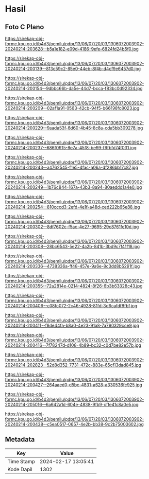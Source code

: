# Hasil

## Foto C Plano

https://sirekap-obj-formc.kpu.go.id/b4d3/pemilu/pdpr/13/06/07/20/03/1306072003902-20240214-203628--b5a1e182-e09d-4186-9efe-6824fd24b5f0.jpg

https://sirekap-obj-formc.kpu.go.id/b4d3/pemilu/pdpr/13/06/07/20/03/1306072003902-20240214-200139--813c59c2-85e0-44eb-8f4b-d4cf9e6457d0.jpg

https://sirekap-obj-formc.kpu.go.id/b4d3/pemilu/pdpr/13/06/07/20/03/1306072003902-20240214-200154--9dbbc66b-da5e-44d7-bcca-f83bc0d92334.jpg

https://sirekap-obj-formc.kpu.go.id/b4d3/pemilu/pdpr/13/06/07/20/03/1306072003902-20240214-200209--02af1a91-0563-42cb-94f5-b66198fc8023.jpg

https://sirekap-obj-formc.kpu.go.id/b4d3/pemilu/pdpr/13/06/07/20/03/1306072003902-20240214-200229--9aada53f-6d60-4b45-8c8a-cda5bb309278.jpg

https://sirekap-obj-formc.kpu.go.id/b4d3/pemilu/pdpr/13/06/07/20/03/1306072003902-20240214-200237--686f0915-8e7a-45f8-be99-f6fbfd74f031.jpg

https://sirekap-obj-formc.kpu.go.id/b4d3/pemilu/pdpr/13/06/07/20/03/1306072003902-20240214-200243--a4762545-f1e5-4fac-a06a-df286bb17c87.jpg

https://sirekap-obj-formc.kpu.go.id/b4d3/pemilu/pdpr/13/06/07/20/03/1306072003902-20240214-200249--1b76c844-167a-43b3-8a94-80aeddd1a4e0.jpg

https://sirekap-obj-formc.kpu.go.id/b4d3/pemilu/pdpr/13/06/07/20/03/1306072003902-20240214-200254--810cccd3-2efd-4e1f-a48d-ced222b65e88.jpg

https://sirekap-obj-formc.kpu.go.id/b4d3/pemilu/pdpr/13/06/07/20/03/1306072003902-20240214-200302--8df7602c-f5ac-4e27-9695-29c8761fe10d.jpg

https://sirekap-obj-formc.kpu.go.id/b4d3/pemilu/pdpr/13/06/07/20/03/1306072003902-20240214-200308--28bc6543-5e22-4a2b-841b-3bd9c7f41f18.jpg

https://sirekap-obj-formc.kpu.go.id/b4d3/pemilu/pdpr/13/06/07/20/03/1306072003902-20240214-200336--4738336a-ff48-457e-9a6e-8c3dd8b5291f.jpg

https://sirekap-obj-formc.kpu.go.id/b4d3/pemilu/pdpr/13/06/07/20/03/1306072003902-20240214-200355--72a2814e-0214-4824-8f26-6b3b63328c43.jpg

https://sirekap-obj-formc.kpu.go.id/b4d3/pemilu/pdpr/13/06/07/20/03/1306072003902-20240214-200406--c08fc072-2c46-4928-81fd-3d6cafdf8fbf.jpg

https://sirekap-obj-formc.kpu.go.id/b4d3/pemilu/pdpr/13/06/07/20/03/1306072003902-20240214-200411--f8de44fa-b8a0-4e23-91a8-7a790329cce9.jpg

https://sirekap-obj-formc.kpu.go.id/b4d3/pemilu/pdpr/13/06/07/20/03/1306072003902-20240214-200416--7f78247d-d108-4b89-bc32-c0d7be82e57b.jpg

https://sirekap-obj-formc.kpu.go.id/b4d3/pemilu/pdpr/13/06/07/20/03/1306072003902-20240214-202823--52d8d352-7731-472c-883e-65cf13dad845.jpg

https://sirekap-obj-formc.kpu.go.id/b4d3/pemilu/pdpr/13/06/07/20/03/1306072003902-20240214-200427--264aaed0-d5bc-4831-a628-a330536fc925.jpg

https://sirekap-obj-formc.kpu.go.id/b4d3/pemilu/pdpr/13/06/07/20/03/1306072003902-20240214-205016--6a642a1d-604e-4838-9fb9-cffe41c8a0e5.jpg

https://sirekap-obj-formc.kpu.go.id/b4d3/pemilu/pdpr/13/06/07/20/03/1306072003902-20240214-200438--c5ea0517-0657-4e2b-bb38-9c2b75003602.jpg


## Metadata

| Key        | Value               |
| ---------- | ------------------- |
| Time Stamp | 2024-02-17 13:05:41 |
| Kode Dapil | 1302                |



